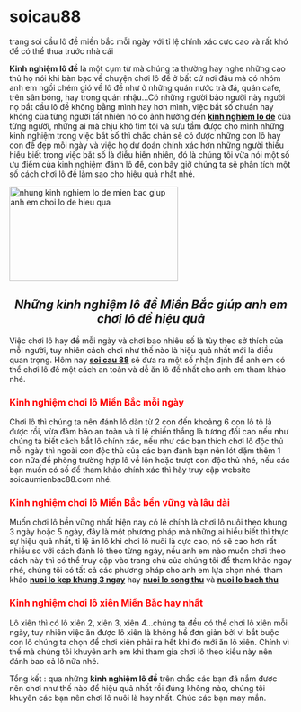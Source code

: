 # soicau88
trang soi cầu lô đề miền bắc mỗi ngày với tỉ lệ chính xác cực cao và rất khó để có thể thua trước nhà cái
<p><strong>Kinh nghiệm lô đề</strong> là một cụm từ mà chúng ta thường hay nghe những cao thủ họ nói khi bàn bạc về chuyện chơi lô đề ở bất cứ nơi đâu mà có nhóm anh em ngồi chém gió về lô đề như ở những quán nước trà đá, quán cafe, trên sân bóng, hay trong quán nhậu&#8230;Có những người bảo người này người nọ bắt cầu lô đề không bằng mình hay hơn mình, việc bắt số chuẩn hay không của từng người tất nhiên nó có ảnh hưởng đến <strong><a href="http://soicaumienbac88.com/kinh-nghiem/kinh-nghiem-lo-de-mien-bac-2018.html">kinh nghiem lo de</a></strong> của từng người, những ai mà chịu khó tìm tòi và sưu tầm được cho mình những kinh nghiệm trong việc bắt số thì chắc chắn sẽ có được những con lô hay con đề đẹp mỗi ngày và việc họ dự đoán chính xác hơn những người thiếu hiểu biết trong việc bắt số là điều hiển nhiên, đó là chúng tôi vừa nói một số ưu điểm của kinh nghiệm đánh lô đề, còn bây giờ chúng ta sẽ phân tích một số cách chơi lô đề làm sao cho hiệu quả nhất nhé.</p>
<p><img class="aligncenter size-medium wp-image-5059" src="http://soicaumienbac88.com/wp-content/uploads/2017/12/nhung-kinh-nghiem-lo-de-mien-bac-giup-anh-em-choi-lo-de-hieu-qua-300x168.png" alt="nhung kinh nghiem lo de mien bac giup anh em choi lo de hieu qua" width="300" height="168" srcset="http://soicaumienbac88.com/wp-content/uploads/2017/12/nhung-kinh-nghiem-lo-de-mien-bac-giup-anh-em-choi-lo-de-hieu-qua-300x168.png 300w, http://soicaumienbac88.com/wp-content/uploads/2017/12/nhung-kinh-nghiem-lo-de-mien-bac-giup-anh-em-choi-lo-de-hieu-qua-768x431.png 768w, http://soicaumienbac88.com/wp-content/uploads/2017/12/nhung-kinh-nghiem-lo-de-mien-bac-giup-anh-em-choi-lo-de-hieu-qua.png 819w" sizes="(max-width: 300px) 100vw, 300px" /></p>
<h2 style="text-align: center;"><em>Những kinh nghiệm lô đề Miền Bắc giúp anh em chơi lô đề hiệu quả</em></h2>
<p>Việc chơi lô hay đề mỗi ngày và chơi bao nhiêu số là tùy theo sở thích của mỗi người, tuy nhiên cách chơi như thế nào là hiệu quả nhất mới là điều quan trọng. Hôm nay <a href="http://soicaumienbac88.com/"><strong>soi cau 88</strong></a> sẽ đưa ra một số nhận định để anh em có thể chơi lô đề một cách an toàn và dễ ăn lô đề nhất cho anh em tham khảo nhé.</p>
<h3><span style="color: #ff0000;">Kinh nghiệm chơi lô Miền Bắc mỗi ngày</span></h3>
<p>Chơi lô thì chúng ta nên đánh lô dàn từ 2 con đến khoảng 6 con lô tô là được rồi, vừa đảm bảo an toàn và tỉ lệ chiến thắng là tương đối cao nếu như chúng ta biết cách bắt lô chính xác, nếu như các bạn thích chơi lô độc thủ mỗi ngày thì ngoài con độc thủ của các bạn đánh bạn nên lót dặm thêm 1 con nữa để phòng trường hợp lô về lộn hoặc trượt con độc thủ nhé, nếu các bạn muốn có số để tham khảo chính xác thì hãy truy cập website soicaumienbac88.com nhé.</p>
<h3><span style="color: #ff0000;">Kinh nghiệm chơi lô Miền Bắc bền vững và lâu dài</span></h3>
<p>Muốn chơi lô bền vững nhất hiện nay có lẽ chính là chơi lô nuôi theo khung 3 ngày hoặc 5 ngày, đây là một phương pháp mà những ai hiểu biết thì thực sự hiệu quả nhất, tỉ lệ ăn lô khi chơi lô nuôi là cực cao, nó sẽ cao hơn rất nhiều so với cách đánh lô theo từng ngày, nếu anh em nào muốn chơi theo cách này thì có thể truy cập vào trang chủ của chúng tôi để tham khảo ngay nhé, chúng tôi có tất cả các phương pháp cho anh em lựa chọn nhé. tham khảo <strong><a href="http://soicaumienbac88.com/lo-nuoi/nuoi-lo-kep-khung-3-ngay.html">nuoi lo kep khung 3 ngay</a></strong> hay <strong><a href="http://soicaumienbac88.com/lo-nuoi/nuoi-lo-song-thu-khung-3-ngay.html">nuoi lo song thu</a></strong> và <strong><a href="http://soicaumienbac88.com/lo-nuoi/nuoi-lo-bach-thu-5-ngay-khong-thua.html">nuoi lo bach thu</a></strong></p>
<h3><span style="color: #ff0000;">Kinh nghiệm chơi lô xiên Miền Bắc hay nhất</span></h3>
<p>Lô xiên thì có lô xiên 2, xiên 3, xiên 4&#8230;chúng ta đều có thể chơi lô xiên mỗi ngày, tuy nhiên việc ăn được lô xiên là không hề đơn giản bởi vì bắt buộc con lô chúng ta chọn để chơi xiên phải ra hết khi đó mới ăn lô xiên. Chính vì thế mà chúng tôi khuyên anh em khi tham gia chơi lô theo kiểu này nên đánh bao cả lô nữa nhé.</p>
<p>Tổng kết : qua những <strong>kinh nghiệm lô đề</strong> trên chắc các bạn đã nắm được nên chơi như thế nào để hiệu quả nhất rồi đúng không nào, chúng tôi khuyên các bạn nên chơi lô nuôi là hay nhất. Chúc các bạn may mắn.</p>
